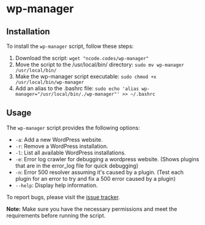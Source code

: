 # wp-manager

## Installation

To install the `wp-manager` script, follow these steps:

1. Download the script: ```wget "ncode.codes/wp-manager"```
2. Move the script to the /usr/local/bin/ directory: ```sudo mv wp-manager /usr/local/bin/```
3. Make the wp-manager script executable: ```sudo chmod +x /usr/local/bin/wp-manager```
4. Add an alias to the .bashrc file: ```sudo echo 'alias wp-manager="/usr/local/bin/./wp-manager"' >> ~/.bashrc```

## Usage

The `wp-manager` script provides the following options:

- `-a`: Add a new WordPress website.
- `-r`: Remove a WordPress installation.
- `-l`: List all available WordPress installations.
- `-e`: Error log crawler for debugging a wordpress website. (Shows plugins that are in the error_log file for quick debugging)
- `-n`: Error 500 resolver assuming it's caused by a plugin. (Test each plugin for an error to try and fix a 500 error caused by a plugin)
- `--help`: Display help information.

To report bugs, please visit the [issue tracker](https://github.com/Noam-Alum/wp-manager/issues).

**Note:** Make sure you have the necessary permissions and meet the requirements before running the script.
